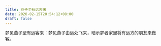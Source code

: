 ```yaml
---
title: 燕子至有远客来
date: 2020-02-15T20:54:12+08:00
draft: false
---
```


梦见燕子至有远客来：梦见燕子由远处飞来，暗示梦者家里将有远方的朋友来做客。<br>
